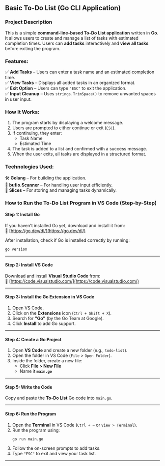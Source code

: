 ## **Basic To-Do List (Go CLI Application)**  

### **Project Description**  
This is a simple **command-line-based To-Do List application** written in **Go**. It allows users to create and manage a list of tasks with estimated completion times. Users can **add tasks** interactively and **view all tasks** before exiting the program.  

### **Features:**  
✅ **Add Tasks** – Users can enter a task name and an estimated completion time.  
✅ **View Tasks** – Displays all added tasks in an organized format.  
✅ **Exit Option** – Users can type `"ESC"` to exit the application.  
✅ **Input Cleanup** – Uses `strings.TrimSpace()` to remove unwanted spaces in user input.  

### **How It Works:**  
1. The program starts by displaying a welcome message.  
2. Users are prompted to either continue or exit (`ESC`).  
3. If continuing, they enter:  
   - Task Name  
   - Estimated Time  
4. The task is added to a list and confirmed with a success message.  
5. When the user exits, all tasks are displayed in a structured format.  

### **Technologies Used:**  
🛠 **Golang** – For building the application.  
📜 **bufio.Scanner** – For handling user input efficiently.  
📝 **Slices** – For storing and managing tasks dynamically.  

### **How to Run the To-Do List Program in VS Code (Step-by-Step)**  

#### **Step 1: Install Go**  
If you haven't installed Go yet, download and install it from:  
🔗 [https://go.dev/dl/](https://go.dev/dl/)  

After installation, check if Go is installed correctly by running:  
```sh
go version
```

---

#### **Step 2: Install VS Code**  
Download and install **Visual Studio Code** from:  
🔗 [https://code.visualstudio.com/](https://code.visualstudio.com/)  

---

#### **Step 3: Install the Go Extension in VS Code**  
1. Open VS Code.  
2. Click on the **Extensions** icon (`Ctrl + Shift + X`).  
3. Search for **"Go"** (by the Go Team at Google).  
4. Click **Install** to add Go support.  

---

#### **Step 4: Create a Go Project**  
1. Open **VS Code** and create a new folder (e.g., `todo-list`).  
2. Open the folder in VS Code (`File` > `Open Folder`).  
3. Inside the folder, create a new file:  
   - Click **File > New File**  
   - Name it **`main.go`**  

---

#### **Step 5: Write the Code**  
Copy and paste the **To-Do List** Go code into `main.go`.  

---

#### **Step 6: Run the Program**  
1. Open the **Terminal** in VS Code (`Ctrl + ~` or `View > Terminal`).  
2. Run the program using:  
   ```sh
   go run main.go
   ```
3. Follow the on-screen prompts to add tasks.  
4. Type `"ESC"` to exit and view your task list.  

---
